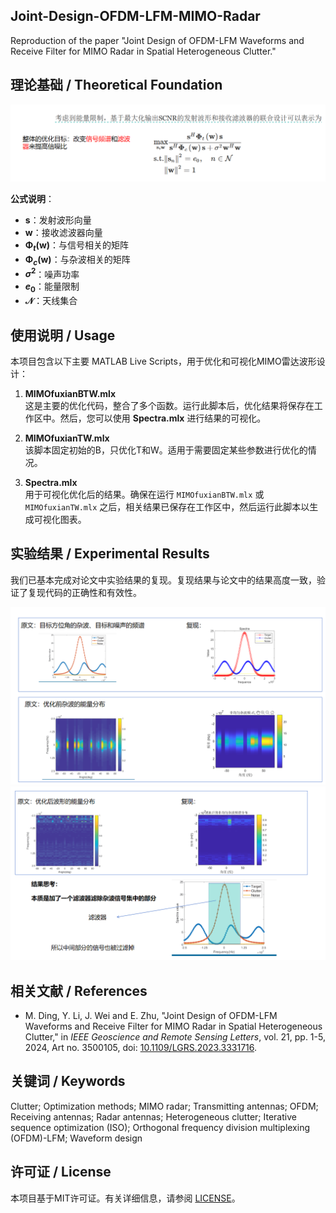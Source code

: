 ## Joint-Design-OFDM-LFM-MIMO-Radar
Reproduction of the paper "Joint Design of OFDM-LFM Waveforms and Receive Filter for MIMO Radar in Spatial Heterogeneous Clutter."


## 理论基础 / Theoretical Foundation


![](https://github.com/wangsh386/Joint-Design-OFDM-LFM-MIMO-Radar/blob/main/images/core.png)

**公式说明**：
- **$\mathbf{s}$**：发射波形向量
- **$\mathbf{w}$**：接收滤波器向量
- **$\boldsymbol{\Phi}_t(\mathbf{w})$**：与信号相关的矩阵
- **$\boldsymbol{\Phi}_c(\mathbf{w})$**：与杂波相关的矩阵
- **$\sigma^2$**：噪声功率
- **$e_0$**：能量限制
- **$\mathcal{N}$**：天线集合
  
  

## 使用说明 / Usage
本项目包含以下主要 MATLAB Live Scripts，用于优化和可视化MIMO雷达波形设计：

1. **MIMOfuxianBTW.mlx**  
   这是主要的优化代码，整合了多个函数。运行此脚本后，优化结果将保存在工作区中。然后，您可以使用 **Spectra.mlx** 进行结果的可视化。

2. **MIMOfuxianTW.mlx**  
   该脚本固定初始的B，只优化T和W。适用于需要固定某些参数进行优化的情况。

3. **Spectra.mlx**  
   用于可视化优化后的结果。确保在运行 `MIMOfuxianBTW.mlx` 或 `MIMOfuxianTW.mlx` 之后，相关结果已保存在工作区中，然后运行此脚本以生成可视化图表。



## 实验结果 / Experimental Results
我们已基本完成对论文中实验结果的复现。复现结果与论文中的结果高度一致，验证了复现代码的正确性和有效性。

![](https://github.com/wangsh386/Joint-Design-OFDM-LFM-MIMO-Radar/blob/main/images/compare.png)
![](https://github.com/wangsh386/Joint-Design-OFDM-LFM-MIMO-Radar/blob/main/images/compare_2.png)



## 相关文献 / References
- M. Ding, Y. Li, J. Wei and E. Zhu, "Joint Design of OFDM-LFM Waveforms and Receive Filter for MIMO Radar in Spatial Heterogeneous Clutter," in *IEEE Geoscience and Remote Sensing Letters*, vol. 21, pp. 1-5, 2024, Art no. 3500105, doi: [10.1109/LGRS.2023.3331716](https://doi.org/10.1109/LGRS.2023.3331716).


## 关键词 / Keywords
Clutter; Optimization methods; MIMO radar; Transmitting antennas; OFDM; Receiving antennas; Radar antennas; Heterogeneous clutter; Iterative sequence optimization (ISO); Orthogonal frequency division multiplexing (OFDM)-LFM; Waveform design



## 许可证 / License
本项目基于MIT许可证。有关详细信息，请参阅 [LICENSE](LICENSE)。


